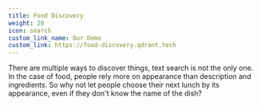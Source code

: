 ```yaml
---
title: Food Discovery
weight: 20
icon: search
custom_link_name: Our Demo
custom_link: https://food-discovery.qdrant.tech
---
```


There are multiple ways to discover things, text search is not the only one. 
In the case of food, people rely more on appearance than description and ingredients.
So why not let people choose their next lunch by its appearance, even if they don't know the name of the dish?